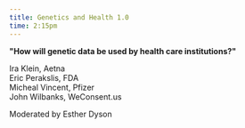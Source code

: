 ```yaml
---
title: Genetics and Health 1.0
time: 2:15pm
---
```


**"How will genetic data be used by health care institutions?"**

Ira Klein, Aetna
<br>Eric Perakslis, FDA
<br>Micheal Vincent, Pfizer
<br>John Wilbanks, WeConsent.us


Moderated by Esther Dyson
